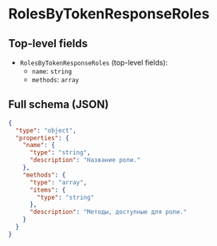 # RolesByTokenResponseRoles

## Top-level fields
- `RolesByTokenResponseRoles` (top-level fields):
  - `name`: `string`
  - `methods`: `array`

## Full schema (JSON)
```json
{
  "type": "object",
  "properties": {
    "name": {
      "type": "string",
      "description": "Название роли."
    },
    "methods": {
      "type": "array",
      "items": {
        "type": "string"
      },
      "description": "Методы, доступные для роли."
    }
  }
}
```
